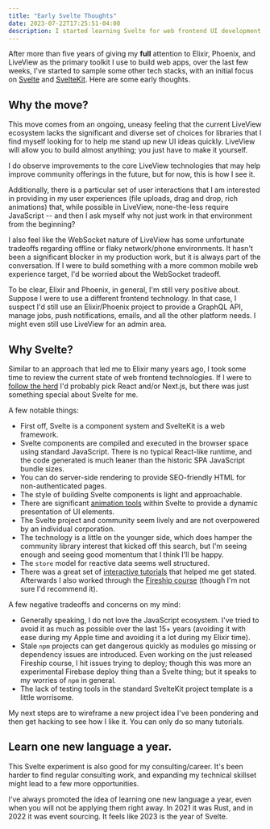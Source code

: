 ```yaml
---
title: "Early Svelte Thoughts"
date: 2023-07-22T17:25:51-04:00
description: I started learning Svelte for web frontend UI development and so far feeling pretty positive about it. Here I review my early thoughts and plans.
---
```


After more than five years of giving my **full** attention to Elixir, Phoenix, and LiveView as the primary toolkit I use to build web apps, over the last few weeks, I've started to sample some other tech stacks, with an initial focus on [Svelte](https://svelte.dev) and [SvelteKit](https://kit.svelte.dev/). Here are some early thoughts.

## Why the move?

This move comes from an ongoing, uneasy feeling that the current LiveView ecosystem lacks the significant and diverse set of choices for libraries that I find myself looking for to help me stand up new UI ideas quickly. LiveView will allow you to build almost anything; you just have to make it yourself.

I do observe improvements to the core LiveView technologies that may help improve community offerings in the future, but for now, this is how I see it.

Additionally, there is a particular set of user interactions that I am interested in providing in my user experiences (file uploads, drag and drop, rich animations) that, while possible in LiveView, none-the-less require JavaScript -- and then I ask myself why not just work in that environment from the beginning?

I also feel like the WebSocket nature of LiveView has some unfortunate tradeoffs regarding offline or flaky network/phone environments. It hasn't been a significant blocker in my production work, but it is always part of the conversation. If I were to build something with a more common mobile web experience target, I'd be worried about the WebSocket tradeoff.

To be clear, Elixir and Phoenix, in general, I'm still very positive about. Suppose I were to use a different frontend technology. In that case, I suspect I'd still use an Elixir/Phoenix project to provide a GraphQL API, manage jobs, push notifications, emails, and all the other platform needs. I might even still use LiveView for an admin area.

## Why Svelte?

Similar to an approach that led me to Elixir many years ago, I took some time to review the current state of web frontend technologies. If I were to [follow the herd](https://survey.stackoverflow.co/2023/#section-admired-and-desired-web-frameworks-and-technologies) I'd probably pick React and/or Next.js, but there was just something special about Svelte for me.

A few notable things:

- First off, Svelte is a component system and SvelteKit is a web framework.
- Svelte components are compiled and executed in the browser space using standard JavaScript. There is no typical React-like runtime, and the code generated is much leaner than the historic SPA JavaScript bundle sizes.
- You can do server-side rendering to provide SEO-friendly HTML for non-authenticated pages.
- The style of building Svelte components is light and approachable.
- There are significant [animation tools](https://svelte.dev/docs/svelte-motion) within Svelte to provide a dynamic presentation of UI elements.
- The Svelte project and community seem lively and are not overpowered by an individual corporation.
- The technology is a little on the younger side, which does hamper the community library interest that kicked off this search, but I'm seeing enough and seeing good momentum that I think I'll be happy.
- The `store` model for reactive data seems well structured.
- There was a great set of [interactive tutorials](https://learn.svelte.dev/tutorial/welcome-to-svelte) that helped me get stated. Afterwards I also worked through the [Fireship course](https://fireship.io/courses/sveltekit/) (though I'm not sure I'd recommend it).

A few negative tradeoffs and concerns on my mind:

- Generally speaking, I do not love the JavaScript ecosystem. I've tried to avoid it as much as possible over the last 15+ years (avoiding it with ease during my Apple time and avoiding it a lot during my Elixir time).
- Stale `npm` projects can get dangerous quickly as modules go missing or dependency issues are introduced. Even working on the just released Fireship course, I hit issues trying to deploy; though this was more an experimental Firebase deploy thing than a Svelte thing; but it speaks to my worries of `npm` in general.
- The lack of testing tools in the standard SvelteKit project template is a little worrisome.

My next steps are to wireframe a new project idea I've been pondering and then get hacking to see how I like it. You can only do so many tutorials.

## Learn one new language a year.

This Svelte experiment is also good for my consulting/career. It's been harder to find regular consulting work, and expanding my technical skillset might lead to a few more opportunities.

I've always promoted the idea of learning one new language a year, even when you will not be applying them right away. In 2021 it was Rust, and in 2022 it was event sourcing. It feels like 2023 is the year of Svelte.
